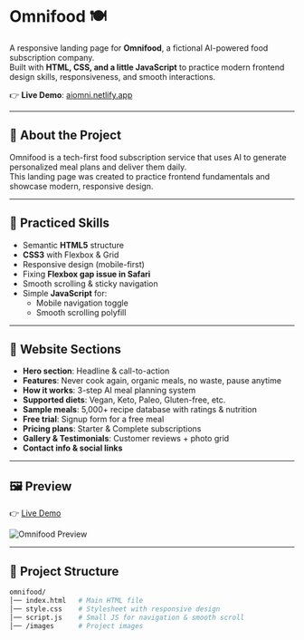 # Omnifood 🍽️

A responsive landing page for **Omnifood**, a fictional AI-powered food subscription company.  
Built with **HTML, CSS, and a little JavaScript** to practice modern frontend design skills, responsiveness, and smooth interactions.  

👉 **Live Demo**: [aiomni.netlify.app](https://aiomni.netlify.app/)

---

## 🚀 About the Project

Omnifood is a tech-first food subscription service that uses AI to generate personalized meal plans and deliver them daily.  
This landing page was created to practice frontend fundamentals and showcase modern, responsive design.

---

## 🎯 Practiced Skills

- Semantic **HTML5** structure  
- **CSS3** with Flexbox & Grid  
- Responsive design (mobile-first)  
- Fixing **Flexbox gap issue in Safari**  
- Smooth scrolling & sticky navigation  
- Simple **JavaScript** for:  
  - Mobile navigation toggle  
  - Smooth scrolling polyfill  

---

## 📑 Website Sections

- **Hero section**: Headline & call-to-action  
- **Features**: Never cook again, organic meals, no waste, pause anytime  
- **How it works**: 3-step AI meal planning system  
- **Supported diets**: Vegan, Keto, Paleo, Gluten-free, etc.  
- **Sample meals**: 5,000+ recipe database with ratings & nutrition  
- **Free trial**: Signup form for a free meal  
- **Pricing plans**: Starter & Complete subscriptions  
- **Gallery & Testimonials**: Customer reviews + photo grid  
- **Contact info & social links**  

---

## 🖼️ Preview

👉 [Live Demo](https://aiomni.netlify.app/)  

![Omnifood Preview](./images/hero-presentation.png)  

---

## 📂 Project Structure

```bash
omnifood/
│── index.html   # Main HTML file
│── style.css    # Stylesheet with responsive design
│── script.js    # Small JS for navigation & smooth scroll
│── /images      # Project images
